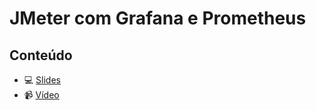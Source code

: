 # JMeter com Grafana e Prometheus 

## Conteúdo

- :computer: [Slides](./JMeterComGrafanaEPrometheus.pdf)
- :video_camera: [Vídeo]()
